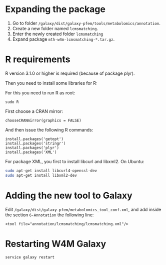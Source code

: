 Expanding the package
=====================

 1. Go to folder `/galaxy/dist/galaxy-pfem/tools/metabolomics/annotation`.
 2. Create a new folder named `lcmsmatching`.
 3. Enter the newly created folder `lcmsmatching`
 4. Expand package `mth-w4m-lcmsmatching-*.tar.gz`.

R requirements
==============

R version 3.1.0 or higher is required (because of package plyr).

Then you need to install some libraries for R:

For this you need to run R as root:
``` {.bash}
sudo R
```

First choose a CRAN mirror:
``` {.r}
chooseCRANmirror(graphics = FALSE)
```

And then issue the following R commands:
``` {.r}
install.packages('getopt')
install.packages('stringr')
install.packages('plyr')
install.packages('XML')
```

For package XML, you first to install libcurl and libxml2. On Ubuntu:
```bash
sudo apt-get install libcurl4-openssl-dev
sudo apt-get install libxml2-dev
```

Adding the new tool to Galaxy
=============================

Edit `/galaxy/dist/galaxy-pfem/metabolomics_tool_conf.xml`, and add inside the section `6-Annotation` the following line:
``` {.xml}
<tool file="annotation/lcmsmatching/lcmsmatching.xml"/>
```

Restarting W4M Galaxy
=====================

``` {.bash}
service galaxy restart
```
